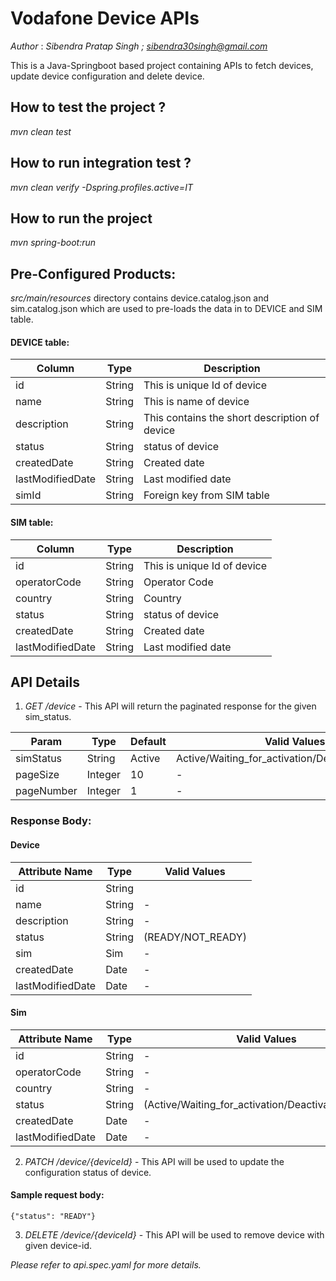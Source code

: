 # Vodafone Device APIs
*Author* : *Sibendra Pratap Singh ; sibendra30singh@gmail.com*

This is a Java-Springboot based project containing APIs to fetch devices, update device configuration and delete device.

## How to test the project ?
*mvn clean test*

## How to run integration test ?
*mvn clean verify -Dspring.profiles.active=IT*

## How to run the project
*mvn spring-boot:run*

## Pre-Configured Products:
*src/main/resources* directory contains device.catalog.json and sim.catalog.json which are used to pre-loads the data in to DEVICE and SIM table.

#### DEVICE table:
| Column | Type | Description |
| -- | -- | -- |
| id | String | This is unique Id of device |
| name | String | This is name of device |
| description | String | This contains the short description of device |
| status | String | status of device |
| createdDate | String | Created date |
| lastModifiedDate | String | Last modified date |
| simId | String | Foreign key from SIM table |

#### SIM table:
| Column | Type | Description |
| -- | -- | -- |
| id | String | This is unique Id of device |
| operatorCode | String | Operator Code |
| country | String | Country |
| status | String | status of device |
| createdDate | String | Created date |
| lastModifiedDate | String | Last modified date |

## API Details
1. *GET /device* - This API will return the paginated response for the given sim_status.

| Param | Type | Default | Valid Values |
| -- | -- | -- | -- |
| simStatus | String | Active | Active/Waiting_for_activation/Deactivated/Blocked |
| pageSize | Integer | 10 | - |
| pageNumber | Integer | 1 | - |

### Response Body:
#### Device

| Attribute Name | Type |  Valid Values |
| -- | -- | -- |
|id|String|
|name|String| - |
|description|String| - |
|status|String | (READY/NOT_READY) |
|sim|Sim | - |
|createdDate|Date| - |
|lastModifiedDate|Date| - |

#### Sim
| Attribute Name | Type |  Valid Values |
| -- | -- | -- |
|id|String| - |
|operatorCode|String|-|
|country|String|-|
|status|String|(Active/Waiting_for_activation/Deactivated/Blocked)|
|createdDate|Date|-|
|lastModifiedDate|Date|-|

2. *PATCH /device/{deviceId}* - This API will be used to update the configuration status of device.
#### Sample request body:
`{"status": "READY"}`

3. *DELETE /device/{deviceId}* - This API will be used to remove device with given device-id.

*Please refer to api.spec.yaml for more details.*

